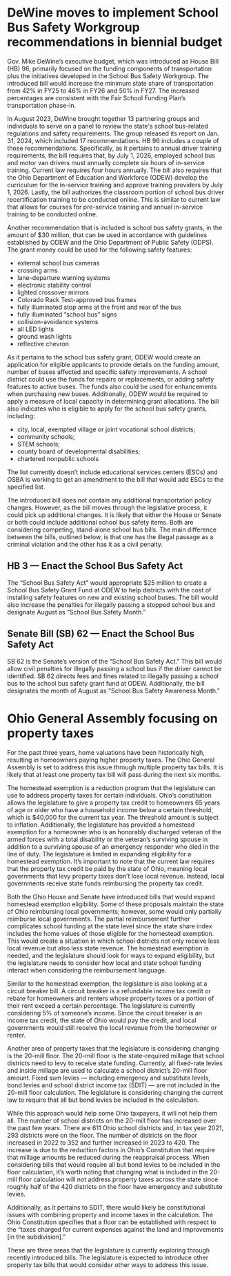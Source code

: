 # DeWine moves to implement School Bus Safety Workgroup recommendations in biennial budget
Gov. Mike DeWine’s executive budget, which was introduced as House Bill (HB) 96, primarily focused on the funding components of transportation plus the initiatives developed in the School Bus Safety Workgroup. The introduced bill would increase the minimum state share of transportation from 42% in FY25 to 46% in FY26 and 50% in FY27. The increased percentages are consistent with the Fair School Funding Plan’s transportation phase-in.

In August 2023, DeWine brought together 13 partnering groups and individuals to serve on a panel to review the state's school bus-related regulations and safety requirements. The group released its report on Jan. 31, 2024, which included 17 recommendations. HB 96 includes a couple of those recommendations. Specifically, as it pertains to annual driver training requirements, the bill requires that, by July 1, 2026, employed school bus and motor van drivers must annually complete six hours of in-service training. Current law requires four hours annually. The bill also requires that the Ohio Department of Education and Workforce (ODEW) develop the curriculum for the in-service training and approve training providers by July 1, 2026. Lastly, the bill authorizes the classroom portion of school bus driver recertification training to be conducted online. This is similar to current law that allows for courses for pre-service training and annual in-service training to be conducted online.

Another recommendation that is included is school bus safety grants, in the amount of $30 million, that can be used in accordance with guidelines established by ODEW and the Ohio Department of Public Safety (ODPS). The grant money could be used for the following safety features:
<ul><li>external school bus cameras</li>
<li>crossing arms</li>
<li>lane-departure warning systems</li>
<li>electronic stability control</li>
<li>lighted crossover mirrors</li>
<li>Colorado Rack Test-approved bus frames</li>
<li>fully illuminated stop arms at the front and rear of the bus</li>
<li>fully illuminated “school bus” signs</li>
<li>collision-avoidance systems</li>
<li>all LED lights</li>
<li>ground wash lights</li>
<li>reflective chevron</li></ul>

As it pertains to the school bus safety grant, ODEW would create an application for eligible applicants to provide details on the funding amount, number of buses affected and specific safety improvements. A school district could use the funds for repairs or replacements, or adding safety features to active buses. The funds also could be used for enhancements when purchasing new buses. Additionally, ODEW would be required to apply a measure of local capacity in determining grant allocations. The bill also indicates who is eligible to apply for the school bus safety grants, including:
<ul><li>city, local, exempted village or joint vocational school districts;</li>
<li>community schools;</li>
<li>STEM schools;</li>
<li>county board of developmental disabilities;</li>
<li>chartered nonpublic schools</li></ul>

The list currently doesn’t include educational services centers (ESCs) and OSBA is working to get an amendment to the bill that would add ESCs to the specified list.

The introduced bill does not contain any additional transportation policy changes. However, as the bill moves through the legislative process, it could pick up additional changes. It is likely that either the House or Senate or both could include additional school bus safety items. Both are considering competing, stand-alone school bus bills. The main difference between the bills, outlined below, is that one has the illegal passage as a criminal violation and the other has it as a civil penalty.

## HB 3 — Enact the School Bus Safety Act
The “School Bus Safety Act” would appropriate $25 million to create a School Bus Safety Grant Fund at ODEW to help districts with the cost of installing safety features on new and existing school buses. The bill would also increase the penalties for illegally passing a stopped school bus and designate August as “School Bus Safety Month.” 

## Senate Bill (SB) 62 — Enact the School Bus Safety Act
SB 62 is the Senate’s version of the “School Bus Safety Act.” This bill would allow civil penalties for illegally passing a school bus if the driver cannot be identified. SB 62 directs fees and fines related to illegally passing a school bus to the school bus safety grant fund at ODEW. Additionally, the bill designates the month of August as "School Bus Safety Awareness Month."

# Ohio General Assembly focusing on property taxes
For the past three years, home valuations have been historically high, resulting in homeowners paying higher property taxes. The Ohio General Assembly is set to address this issue through multiple property tax bills. It is likely that at least one property tax bill will pass during the next six months.

The homestead exemption is a reduction program that the legislature can use to address property taxes for certain individuals. Ohio’s constitution allows the legislature to give a property tax credit to homeowners 65 years of age or older who have a household income below a certain threshold, which is $40,000 for the current tax year. The threshold amount is subject to inflation. Additionally, the legislature has provided a homestead exemption for a homeowner who is an honorably discharged veteran of the armed forces with a total disability or the veteran’s surviving spouse in addition to a surviving spouse of an emergency responder who died in the line of duty. The legislature is limited in expanding eligibility for a homestead exemption. It’s important to note that the current law requires that the property tax credit be paid by the state of Ohio, meaning local governments that levy property taxes don’t lose local revenue. Instead, local governments receive state funds reimbursing the property tax credit.

Both the Ohio House and Senate have introduced bills that would expand homestead exemption eligibility. Some of these proposals maintain the state of Ohio reimbursing local governments; however, some would only partially reimburse local governments. The partial reimbursement further complicates school funding at the state level since the state share index includes the home values of those eligible for the homestead exemption. This would create a situation in which school districts not only receive less local revenue but also less state revenue. The homestead exemption is needed, and the legislature should look for ways to expand eligibility, but the legislature needs to consider how local and state school funding interact when considering the reimbursement language.

Similar to the homestead exemption, the legislature is also looking at a circuit breaker bill. A circuit breaker is a refundable income tax credit or rebate for homeowners and renters whose property taxes or a portion of their rent exceed a certain percentage. The legislature is currently considering 5% of someone’s income. Since the circuit breaker is an income tax credit, the state of Ohio would pay the credit, and local governments would still receive the local revenue from the homeowner or renter.

Another area of property taxes that the legislature is considering changing is the 20-mill floor. The 20-mill floor is the state-required millage that school districts need to levy to receive state funding. Currently, all fixed-rate levies and inside millage are used to calculate a school district’s 20-mill floor amount. Fixed sum levies — including emergency and substitute levels, bond levies and school district income tax (SDIT) — are not included in the 20-mill floor calculation. The legislature is considering changing the current law to require that all but bond levies be included in the calculation.

While this approach would help some Ohio taxpayers, it will not help them all. The number of school districts on the 20-mill floor has increased over the past few years. There are 611 Ohio school districts and, in tax year 2021, 293 districts were on the floor. The number of districts on the floor increased in 2022 to 352 and further increased in 2023 to 420. The increase is due to the reduction factors in Ohio’s Constitution that require that millage amounts be reduced during the reappraisal process. When considering bills that would require all but bond levies to be included in the floor calculation, it’s worth noting that changing what is included in the 20-mill floor calculation will not address property taxes across the state since roughly half of the 420 districts on the floor have emergency and substitute levies.

Additionally, as it pertains to SDIT, there would likely be constitutional issues with combining property and income taxes in the calculation. The Ohio Constitution specifies that a floor can be established with respect to the “taxes charged for current expenses against the land and improvements [in the subdivision].”

These are three areas that the legislature is currently exploring through recently introduced bills. The legislature is expected to introduce other property tax bills that would consider other ways to address this issue.


